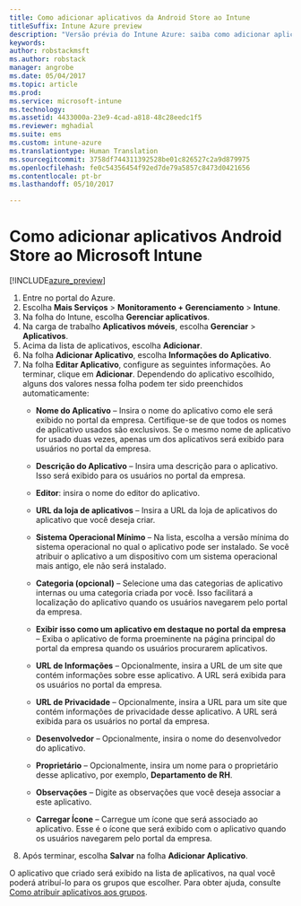 ```yaml
---
title: Como adicionar aplicativos da Android Store ao Intune
titleSuffix: Intune Azure preview
description: "Versão prévia do Intune Azure: saiba como adicionar aplicativos da Android Store ao Intune."
keywords: 
author: robstackmsft
ms.author: robstack
manager: angrobe
ms.date: 05/04/2017
ms.topic: article
ms.prod: 
ms.service: microsoft-intune
ms.technology: 
ms.assetid: 4433000a-23e9-4cad-a818-48c28eedc1f5
ms.reviewer: mghadial
ms.suite: ems
ms.custom: intune-azure
ms.translationtype: Human Translation
ms.sourcegitcommit: 3758df744311392528be01c826527c2a9d879975
ms.openlocfilehash: fe0c54356454f92ed7de79a5857c8473d0421656
ms.contentlocale: pt-br
ms.lasthandoff: 05/10/2017

---
```


# <a name="how-to-add-android-store-apps-to-microsoft-intune"></a>Como adicionar aplicativos Android Store ao Microsoft Intune

[!INCLUDE[azure_preview](../includes/azure_preview.md)]


1. Entre no portal do Azure.
2. Escolha **Mais Serviços** > **Monitoramento + Gerenciamento** > **Intune**.
3. Na folha do Intune, escolha **Gerenciar aplicativos**.
4. Na carga de trabalho **Aplicativos móveis**, escolha **Gerenciar** > **Aplicativos**.
5. Acima da lista de aplicativos, escolha **Adicionar**.
6. Na folha **Adicionar Aplicativo**, escolha **Informações do Aplicativo**.
7. Na folha **Editar Aplicativo**, configure as seguintes informações. Ao terminar, clique em **Adicionar**. Dependendo do aplicativo escolhido, alguns dos valores nessa folha podem ter sido preenchidos automaticamente:
    - **Nome do Aplicativo** – Insira o nome do aplicativo como ele será exibido no portal da empresa. Certifique-se de que todos os nomes de aplicativo usados são exclusivos. Se o mesmo nome de aplicativo for usado duas vezes, apenas um dos aplicativos será exibido para usuários no portal da empresa.
    - **Descrição do Aplicativo** – Insira uma descrição para o aplicativo. Isso será exibido para os usuários no portal da empresa.
    - **Editor**: insira o nome do editor do aplicativo.
    - **URL da loja de aplicativos** – Insira a URL da loja de aplicativos do aplicativo que você deseja criar.
    - **Sistema Operacional Mínimo** – Na lista, escolha a versão mínima do sistema operacional no qual o aplicativo pode ser instalado. Se você atribuir o aplicativo a um dispositivo com um sistema operacional mais antigo, ele não será instalado.
    - **Categoria (opcional)** – Selecione uma das categorias de aplicativo internas ou uma categoria criada por você. Isso facilitará a localização do aplicativo quando os usuários navegarem pelo portal da empresa.

    - **Exibir isso como um aplicativo em destaque no portal da empresa** – Exiba o aplicativo de forma proeminente na página principal do portal da empresa quando os usuários procurarem aplicativos.
    - **URL de Informações** – Opcionalmente, insira a URL de um site que contém informações sobre esse aplicativo. A URL será exibida para os usuários no portal da empresa.
    - **URL de Privacidade** – Opcionalmente, insira a URL para um site que contém informações de privacidade desse aplicativo. A URL será exibida para os usuários no portal da empresa.
    - **Desenvolvedor** – Opcionalmente, insira o nome do desenvolvedor do aplicativo.
    - **Proprietário** – Opcionalmente, insira um nome para o proprietário desse aplicativo, por exemplo, **Departamento de RH**.
    - **Observações** – Digite as observações que você deseja associar a este aplicativo.
    - **Carregar Ícone** – Carregue um ícone que será associado ao aplicativo. Esse é o ícone que será exibido com o aplicativo quando os usuários navegarem pelo portal da empresa.
8. Após terminar, escolha **Salvar** na folha **Adicionar Aplicativo**.

O aplicativo que criado será exibido na lista de aplicativos, na qual você poderá atribuí-lo para os grupos que escolher. Para obter ajuda, consulte [Como atribuir aplicativos aos grupos](deploy-apps.md).
